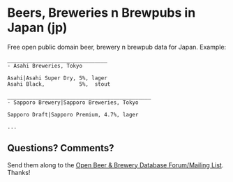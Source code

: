 # Beers, Breweries n Brewpubs in Japan (jp)

Free open public domain beer, brewery n brewpub data for Japan. Example:

~~~
________________________________
- Asahi Breweries, Tokyo

Asahi|Asahi Super Dry, 5%, lager
Asahi Black,           5%,  stout

______________________________________________
- Sapporo Brewery|Sapporo Breweries, Tokyo

Sapporo Draft|Sapporo Premium, 4.7%, lager

...
~~~


## Questions? Comments?

Send them along to the
[Open Beer & Brewery Database Forum/Mailing List](http://groups.google.com/group/beerdb).
Thanks!
